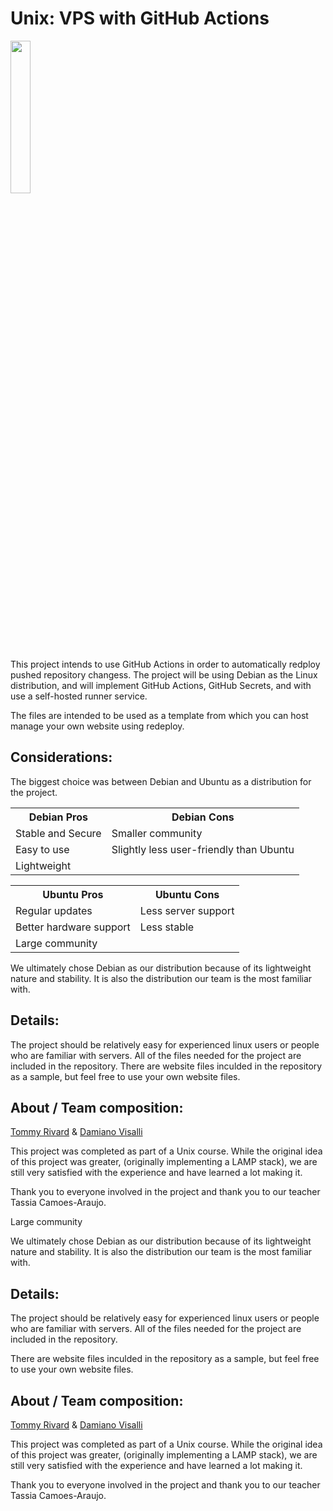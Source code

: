 <h1>Unix: VPS with GitHub Actions</h1>

<img src="https://external-content.duckduckgo.com/iu/?u=https%3A%2F%2Faperogeek.fr%2Fwp-content%2Fuploads%2F2020%2F01%2Fgithub-1024x925.png&f=1&nofb=1" width="25%" height="25%">

This project intends to use GitHub Actions in order to automatically redploy pushed repository changess. The project will be using Debian as the Linux distribution, and will implement GitHub Actions, GitHub Secrets, and with use a self-hosted runner service. 

The files are intended to be used as a template from which you can host manage your own website using redeploy. 

<h2>Considerations:</h2>

The biggest choice was between Debian and Ubuntu as a distribution for the project.

<table>
  <tr>
    <th>Debian Pros</th>
    <th>Debian Cons</th>
  </tr>
  <tr>
    <td>Stable and Secure</td>
    <td>Smaller community</td>
  </tr>
  <tr>
    <td>Easy to use</td>
    <td>Slightly less user-friendly than Ubuntu</td>
  </tr>
  <tr>
    <td>Lightweight</td>
    <td></td>
  </tr>
</table>

<table>
  <tr>
    <th>Ubuntu Pros</th>
    <th>Ubuntu Cons</th>
  </tr>
  <tr>
    <td>Regular updates</td>
    <td>Less server support</td>
  </tr>
  <tr>
    <td>Better hardware support</td>
    <td>Less stable</td>
  </tr>
  <tr>
    <td>Large community</td>
    <td></td>
  </tr>
</table>


We ultimately chose Debian as our distribution because of its lightweight nature and stability. It is also the distribution our team is the most familiar with.
<h2>Details:</h2>
The project should be relatively easy for experienced linux users or people who are familiar with servers. All of the files needed for the project are included in the repository. There are website files inculded in the repository as a sample, but feel free to use your own website files.

<h2>About / Team composition:</h2>
<a href="https://github.com/triv117" target="_blank">Tommy Rivard</a> & <a href="https://github.com/damianovisa" target="_blank">Damiano Visalli</a>

This project was completed as part of a Unix course. While the original idea of this project was greater, (originally implementing a LAMP stack), we are still very satisfied with the experience and have learned a lot making it.
  
 Thank you to everyone involved in the project and thank you to our teacher Tassia Camoes-Araujo.

  <tr>
    <td>Large community</td>
    <td></td>
  </tr>
</table>


We ultimately chose Debian as our distribution because of its lightweight nature and stability. It is also the distribution our team is the most familiar with.
<h2>Details:</h2>
The project should be relatively easy for experienced linux users or people who are familiar with servers. All of the files needed for the project are included in the repository. 

There are website files inculded in the repository as a sample, but feel free to use your own website files.

<h2>About / Team composition:</h2>
<a href="https://github.com/triv117" target="_blank">Tommy Rivard</a> & <a href="https://github.com/damianovisa" target="_blank">Damiano Visalli</a>

This project was completed as part of a Unix course. While the original idea of this project was greater, (originally implementing a LAMP stack), we are still very satisfied with the experience and have learned a lot making it.
  
 Thank you to everyone involved in the project and thank you to our teacher Tassia Camoes-Araujo.

